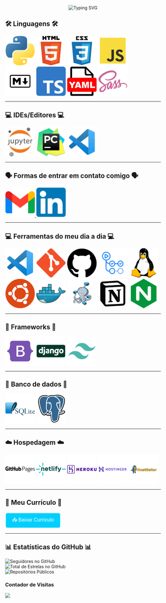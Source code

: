 <div align="center">
    <img src="https://readme-typing-svg.demolab.com?font=Dancing+Script&weight=700&size=28&pause=1000&color=03CFFC&center=true&width=800&lines=👋+Olá,+sou+Lucas+Kawatoko!;💻+Trabalho+como+desenvolvedor+back-end,+focado+em+Python.;🌟+Gosto+de+resolver+problemas+e+criar+soluções+simples+e+eficazes.;🚀+Sempre+aprendendo+e+buscando+novos+desafios.;🤝+Bora+trocar+uma+ideia+e+fazer+acontecer!" alt="Typing SVG" />
</div>


## 🛠️ Linguagens 🛠️

<div align="left">
    <img src="imgs/Logo-Python.jpg" alt="Python" title="Python" width="96" height="96" />
    <img src="imgs/Logo-HTML.jpg" alt="HTML5" title="HTML5" width="96" height="96" />
    <img src="imgs/Logo-CSS.jpg" alt="CSS3" title="CSS3" width="96" height="96"/>
    <img src="imgs/Logo-JavaScript.jpg" alt="JavaScript" title="JavaScript" width="96" height="96" />
    <br>
    <img src="imgs/Logo-markdown.jpg" alt="Markdown" title="Markdown" width="96" height="96" />
    <img src="imgs/Logo-TypeScript.jpg" alt="TypeScript" title="TypeScript" width="96" height="96" />
    <img src="imgs/Logo-YAML.jpg" alt="YAML" title="YAML" width="96" height="96" />
    <img src="imgs/Logo-Sass.jpg" alt="Sass" title="Sass" width="96" height="96" />
</div>

---

## 💻 IDEs/Editores 💻

<div align="left">
    <img src="imgs/Logo-Jupyter.jpg" alt="Jupyter Notebook" title="Jupyter Notebook" width="96" height="96" />
    <img src="imgs/Logo-Pycharm.jpg" alt="PyCharm" title="PyCharm" width="96" height="96" />
    <img src="imgs/Logo-VsCode.jpg" alt="VS Code" title="Visual Studio Code" width="96" height="96" />
</div>

---

## 🗣️ Formas de entrar em contato comigo 🗣️

<div align="left">
    <a href="mailto:lucaskawatoko@gmail.com?subject=Oportunidade%20de%20Colaboração&body=Olá%20Lucas,%0D%0A%0D%0AEstou%20impressionado%20com%20seu%20trabalho%20como%20desenvolvedor%20back-end%20e%20gostaria%20de%20discutir%20uma%20possível%20colaboração.%20Por%20favor,%20entre%20em%20contato%20para%20que%20possamos%20conversar%20mais%20sobre%20isso.%0D%0A%0D%0AAtenciosamente,%0D%0A[Seu%20Nome]">
        <img src="imgs/Logo-Gmail.jpg" alt="Gmail" title="Gmail" width="96" height="96" />
    </a>
    <a href="https://www.linkedin.com/in/lucaskawatoko/" target="_blank">
        <img src="imgs/Logo-linkedin.jpg" alt="LinkedIn" title="LinkedIn" width="96" height="96" />
    </a>
</div>

---

## 💻 Ferramentas do meu dia a dia 💻

<div align="left">
    <img src="imgs/Logo-VsCode.jpg" alt="VS Code" title="Visual Studio Code" width="96" height="96" />
    <img src="imgs/Logo-Git.jpg" alt="Git" title="Git" width="96" height="96" />
    <img src="imgs/Logo-GitHub.jpg" alt="GitHub" title="GitHub" width="96" height="96" />
    <img src="imgs/Logo-GitHub-Actions.jpg" alt="GitHub Actions" title="GitHub Actions" width="96" height="96" />
    <img src="imgs/Logo-Linux.jpg" alt="Linux" title="Linux" width="96" height="96" />
    <br>
    <img src="imgs/Logo-Ubuntu.jpg" alt="Ubuntu" title="Ubuntu" width="96" height="96" />
    <img src="imgs/Logo-Docker.jpg" alt="Docker" title="Docker" width="96" height="96" />
    <img src="imgs/Logo-Docker-Compose.jpg" alt="Docker Compose" title="Docker Compose" width="96" height="96" />
    <img src="imgs/Logo-Notion.jpg" alt="Notion" title="Notion" width="96" height="96" />
    <img src="imgs/Logo-Nginx.jpg" alt="Nginx" title="Nginx" width="96" height="96" />
</div>

---

## 🧩 Frameworks 🧩

<div align="left">
    <img src="imgs/Logo-Bootstrap.jpg" alt="Bootstrap" title="Bootstrap" width="96" height="96" />
    <img src="imgs/Logo-Django.jpg" alt="Django" title="Django" width="96" height="96" />
    <img src="imgs/Logo-tailwindcss.jpg" alt="TailwindCSS" title="TailwindCSS" width="96" height="96" />
</div>

---

## 💾 Banco de dados 💾

<div align="left">
    <img src="imgs/Logo-SqLite.jpg" alt="SQLite" title="SQLite" width="96" height="96"/>
    <img src="imgs/Logo-Postgresql.jpg" alt="PostgreSQL" title="PostgreSQL" width="96" height="96" />
</div>

---

## ☁️ Hospedagem ☁️

<div align="left">
    <img src="imgs/Logo-GitHub-Pages.jpg" alt="GitHub Pages" title="GitHub Pages" width="96" height="96" />
    <img src="imgs/Logo-netlify.jpg" alt="Netlify" title="Netlify" width="96" height="96" />
    <img src="imgs/Logo-Heroku.jpg" alt="Heroku" title="Heroku" width="96" height="96" />
    <img src="imgs/Logo-Hostinger.jpg" alt="Hostinger" title="Hostinger" width="96" height="96" />
    <img src="imgs/Logo-HostGator.jpg" alt="HostGator" title="HostGator" width="96" height="96" />
</div>

---

## 📄 Meu Currículo 📄

<div align="left">
    <a href="docs/Currículo-Lucas-Kawatoko-dev-junior.pdf" download>
        <button style="background-color: #03cffc; border: none; color: white; padding: 10px 20px; text-align: center; text-decoration: none; display: inline-block; font-size: 16px; margin: 4px 2px; cursor: pointer; border-radius: 5px;">
            📥 Baixar Currículo
        </button>
    </a>
</div>

---

## 📊 Estatísticas do GitHub 📊

<div align="left">

![Seguidores no GitHub](https://img.shields.io/github/followers/lucaskawatoko?label=Seguidores&style=for-the-badge&logo=github&logoColor=white)<br>
![Total de Estrelas no GitHub](https://img.shields.io/github/stars/lucaskawatoko?label=Total%20de%20Estrelas&style=for-the-badge&logo=github&logoColor=gold)<br>
![Repositórios Públicos](https://img.shields.io/badge/Repositórios%20Públicos-30-blue?style=for-the-badge&logo=github)<br>

</div>

### **Contador de Visitas**
<p align="left">   <img alingn="center" src="https://profile-counter.glitch.me/lucaskawatoko/count.jpg" /></p>
</div>


